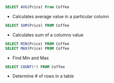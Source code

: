 ```sql
SELECT AVG(Price) From Coffee
```
- Calculates average value in a particular column

```sql
SELECT SUM(Price) FROM Coffee
```
- Calculates sum of a columns value

```sql
SELECT MIN(Price) FROM Coffee
SELECT MAX(Price) FROM Coffee
```
- Find Min and Max

```sql
SELECT COUNT(*) FROM Coffee
```
- Determine # of rows in a table

